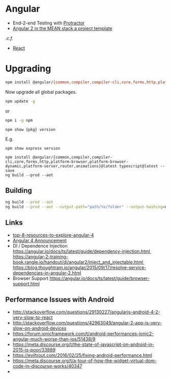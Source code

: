 # Angular

 * End-2-end Testing with [Protractor](https://calebmcelrath.wordpress.com/2017/01/30/write-end-to-end-tests-for-your-angular-2-applications-with-protractor/)
 * [Angular 2 in the MEAN stack a project template](https://calebmcelrath.wordpress.com/2017/01/27/angular-2-in-the-mean-stack-a-project-template/)

_.c.f._

 * [React](./react.md)

# Upgrading

```bash
npm install @angular/{common,compiler,compiler-cli,core,forms,http,platform-browser,platform-browser-dynamic,platform-server,router,animations}@latest typescript@latest --save
```

Now upgrade all global packages.

```bash
npm update -g 
```

or

```bash
npm i -g npm
```

```
npm show {pkg} version
```

E.g.

```
npm show express version
```

```
npm install @angular/{common,compiler,compiler-cli,core,forms,http,platform-browser,platform-browser-dynamic,platform-server,router,animations}@latest typescript@latest --save
ng build --prod --aot
```

## Building

```bash
ng build --prod --aot
ng build --prod --aot --output-path="path/to/folder" --output-hashing=none
```

## Links

 * [top-8-resources-to-explore-angular-4](https://hackernoon.com/top-8-resources-to-explore-angular-4-ff2c1b42020a)
 * [Angular 4 Announcement](http://angularjs.blogspot.co.uk/2017/03/angular-400-now-available.html)
 * DI / Dependence Injection https://angular.io/docs/ts/latest/guide/dependency-injection.html https://angular-2-training-book.rangle.io/handout/di/angular2/inject_and_injectable.html https://blog.thoughtram.io/angular/2015/09/17/resolve-service-dependencies-in-angular-2.html
 * Browser Support https://angular.io/docs/ts/latest/guide/browser-support.html

## Performance Issues with Android

* http://stackoverflow.com/questions/29130227/angularjs-android-4-2-very-slow-to-react
* http://stackoverflow.com/questions/42963049/angular-2-app-is-very-slow-on-android-devices
* https://forum.ionicframework.com/t/android-performances-ionic2-angular-much-worse-than-ios/51438/9
* https://meta.discourse.org/t/the-state-of-javascript-on-android-in-2015-is-poor/33889
* https://eviltrout.com/2016/02/25/fixing-android-performance.html
* https://meta.discourse.org/t/a-tour-of-how-the-widget-virtual-dom-code-in-discourse-works/40347
* 
